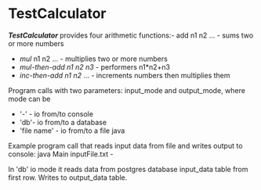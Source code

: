 # TestCalculator 

**_TestCalculator_** provides four arithmetic functions:- add n1 n2 ... - sums two or more numbers
- _mul_ n1 n2 ... - multiplies two or more numbers
- _mul-then-add n1 n2 n3_ - performers n1*n2+n3
- _inc-then-add n1 n2_ ... - increments numbers then multiplies them

Program calls with two parameters: input_mode and output_mode, where mode can be
- '-' - io from/to console
- 'db'- io from/to a database
- 'file name' - io from/to a file
java

Example program call that reads input data from file and writes output to console:
java Main inputFile.txt -

In 'db' io mode it reads data from postgres database input_data table from first row. Writes to output_data table.
